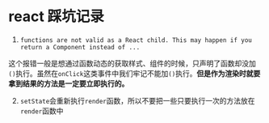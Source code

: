 # react 踩坑记录

1. `functions are not valid as a React child. This may happen if you return a Component instead of ...`

这个报错一般是想通过函数动态的获取样式、组件的时候，只声明了函数却没加`()`执行。虽然在`onClick`这类事件中我们牢记不能加`()`执行。**但是作为渲染时就要拿到结果的方法是一定要立即执行的。** 

2. `setState`会重新执行`render`函数，所以不要把一些只要执行一次的方法放在`render`函数中